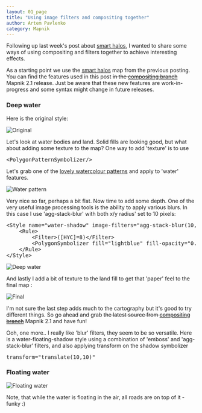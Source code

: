 ```yaml
---
layout: 01_page
title: "Using image filters and compositing together"
author: Artem Pavlenko
category: Mapnik
---
```


Following up last week's post about  [smart halos](http://mapnik.org/news/2012/04/20/smart-halos/), I wanted to share some ways of using compositing and filters together to achieve interesting effects.

As a starting point we use the [smart halos](http://mapnik.org/news/2012/04/20/smart-halos/) map from the previous posting. You can find the features used in this post <strike>in the [compositing branch](https://github.com/mapnik/mapnik/tree/compositing)</strike> Mapnik 2.1 release. Just be aware that these new features are work-in-progress and some syntax might change in future releases.

### Deep water

Here is the original style:

![Original](http://farm8.staticflickr.com/7097/7115591757_4694130077.jpg)

Let's look at water bodies and land. Solid fills are looking good, but what about adding some texture to the map? One way to add 'texture' is to use <pre>&lt;PolygonPatternSymbolizer/&gt;</pre>

Let's grab one of the [lovely watercolour patterns](http://content.stamen.com/watercolor_textures) and apply to 'water' features.

![Water pattern](http://farm9.staticflickr.com/8014/7115591987_19bb33e3e7.jpg)

Very nice so far, perhaps a bit flat. Now time to add some depth. One of the very useful image processing tools is the ability to apply various blurs. In this case I use 'agg-stack-blur' with both x/y radius' set to 10 pixels:

<pre>
&lt;Style name="water-shadow" image-filters="agg-stack-blur(10,10)" comp-op="dst-over"&gt;
	&lt;Rule&gt;
		&lt;Filter&gt;([HYC]=8)&lt;/Filter&gt;
		&lt;PolygonSymbolizer fill="lightblue" fill-opacity="0.4" smooth="0.7" transform="translate(0,0)" /&gt;
	&lt;/Rule&gt;
&lt;/Style&gt;
</pre>

![Deep water](http://farm9.staticflickr.com/8005/7115592183_a8e1f39488.jpg)


And lastly I add a bit of texture to the land fill to get that 'paper' feel to the final map :

![Final](http://farm8.staticflickr.com/7199/7115592503_8318044641.jpg)

I'm not sure the last step adds much to the cartography but it's good to try different things. So go ahead and grab <strike>the latest source from [compositing branch](https://github.com/mapnik/mapnik/tree/compositing)</strike> Mapnik 2.1 and have fun!

Ooh, one more.. I really like 'blur' filters, they seem to be so versatile. Here is a water-floating-shadow style using a combination of 'emboss' and 'agg-stack-blur' filters, and also applying transform on the shadow symbolizer 
<pre>transform="translate(10,10)"</pre>

### Floating water 

![Floating water](http://farm8.staticflickr.com/7060/6969593532_d6716f0234.jpg)

Note, that while the water is floating in the air, all roads are on top of it - funky :)








